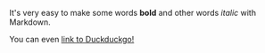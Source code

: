 It's very easy to make some words **bold** and other words *italic* with Markdown.

You can even [link to Duckduckgo!](https://html.duckduckgo.com)